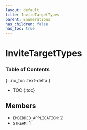 ```yaml
---
layout: default
title: InviteTargetTypes
parent: Enumerations
has_children: false
has_toc: true
---
```


# InviteTargetTypes
### Table of Contents
{: .no_toc .text-delta }

- TOC
{:toc}
## Members
- `EMBEDDED_APPLICATION`: 2
- `STREAM`: 1
